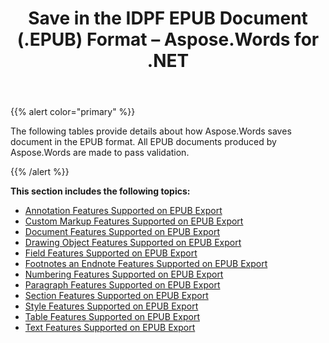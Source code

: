 ﻿---
title: Save in the IDPF EPUB Document (.EPUB) Format – Aspose.Words for .NET
articleTitle: Save in the IDPF EPUB Document (.EPUB) Format
linktitle: Save in the IDPF EPUB Document (.EPUB) Format
description: "Work with various features supported when saving to EPUB format."
type: docs
weight: 60
url: /net/save-in-the-idpf-epub-document-epub-format/
---

{{% alert color="primary" %}}

The following tables provide details about how Aspose.Words saves document in the EPUB format. All EPUB documents produced by Aspose.Words are made to pass validation.

{{% /alert %}}

**This section includes the following topics:** 

- [Annotation Features Supported on EPUB Export](/words/net/annotation-features-supported-on-epub-export/)
- [Custom Markup Features Supported on EPUB Export](/words/net/custom-markup-features-supported-on-epub-export/)
- [Document Features Supported on EPUB Export](/words/net/document-features-supported-on-epub-export/)
- [Drawing Object Features Supported on EPUB Export](/words/net/drawing-object-features-supported-on-epub-export/)
- [Field Features Supported on EPUB Export](/words/net/field-features-supported-on-epub-export/)
- [Footnotes an Endnote Features Supported on EPUB Export](/words/net/footnotes-and-endnote-features-supported-on-epub-export/)
- [Numbering Features Supported on EPUB Export](/words/net/numbering-features-supported-on-epub-export/)
- [Paragraph Features Supported on EPUB Export](/words/net/paragraph-features-supported-on-epub-export/)
- [Section Features Supported on EPUB Export](/words/net/section-features-supported-on-epub-export/)
- [Style Features Supported on EPUB Export](/words/net/style-features-supported-on-epub-export/)
- [Table Features Supported on EPUB Export](/words/net/table-features-supported-on-epub-export/)
- [Text Features Supported on EPUB Export](/words/net/text-features-supported-on-epub-export/)

